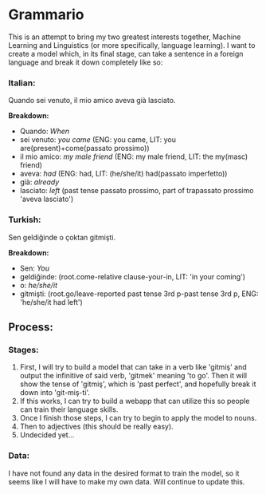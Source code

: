 # Grammario

This is an attempt to bring my two greatest interests together, Machine Learning and Linguistics (or more specifically, language learning). I want to create a model which, in its final stage, can take a sentence in a foreign language and break it down completely like so:

### Italian:
Quando sei venuto, il mio amico aveva già lasciato.

**Breakdown:**
- Quando: *When*
- sei venuto: *you came* (ENG: you came, LIT: you are(present)+come(passato prossimo))
- il mio amico: *my male friend* (ENG: my male friend, LIT: the my(masc) friend)
- aveva: *had* (ENG: had, LIT: (he/she/it) had(passato imperfetto))
- già: *already*
- lasciato: *left* (past tense passato prossimo, part of trapassato prossimo 'aveva lasciato')

### Turkish:
Sen geldiğinde o çoktan gitmişti.

**Breakdown:**
- Sen: *You*
- geldiğinde: (root.come-relative clause-your-in, LIT: 'in your coming')
- o: *he/she/it*
- gitmişti: (root.go/leave-reported past tense 3rd p-past tense 3rd p, ENG: 'he/she/it had left')

## Process:

### Stages:

1. First, I will try to build a model that can take in a verb like 'gitmiş' and output the infinitive of said verb, 'gitmek' meaning 'to go'. Then it will show the tense of 'gitmiş', which is 'past perfect', and hopefully break it down into 'git-miş-ti'.
2. If this works, I can try to build a webapp that can utilize this so people can train their language skills.
3. Once I finish those steps, I can try to begin to apply the model to nouns.
4. Then to adjectives (this should be really easy).
5. Undecided yet...

### Data:
I have not found any data in the desired format to train the model, so it seems like I will have to make my own data. Will continue to update this.
